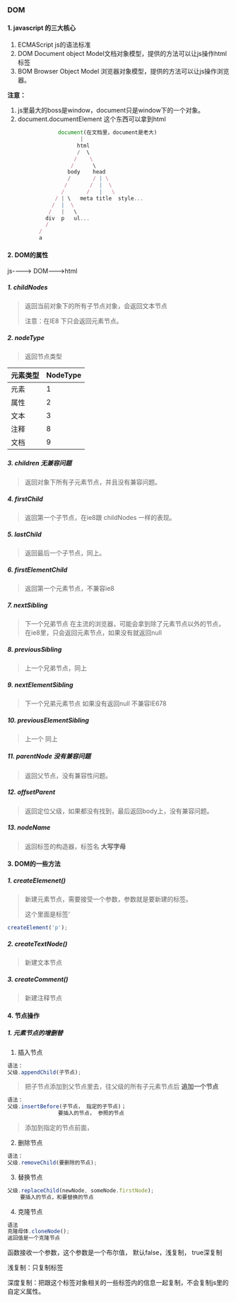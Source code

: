 ### DOM



#### 1. javascript 的三大核心

1. ECMAScript js的语法标准
2. DOM Document object Model文档对象模型，提供的方法可以让js操作html标签
3. BOM Browser Object Model 浏览器对象模型，提供的方法可以让js操作浏览器。



**注意：**

1. js里最大的boss是window，document只是window下的一个对象。
2. document.documentElement 这个东西可以拿到html

```js
     		    document(在文档里，document是老大)
		           	   |
		           	  html
		           	  /  \
		           	 /    \
		           	/      \
		           body    head
		           /       / | \
		          /       /	 |  \
		         /       /	 |   \
		       / | \   meta title  style...
		      /  |  \
		     /   |   \
		    div  p   ul...
		    /
		  /
		  a
```





#### 2. DOM的属性

js----> DOM--->html



##### 1. childNodes

> 返回当前对象下的所有子节点对象，会返回文本节点
>
> 注意：在IE8 下只会返回元素节点。



##### 2. nodeType

> 返回节点类型

| 元素类型 | NodeType |
| :------- | :------- |
| 元素     | 1        |
| 属性     | 2        |
| 文本     | 3        |
| 注释     | 8        |
| 文档     | 9        |



##### 3. children 无兼容问题

> 返回对象下所有子元素节点，并且没有兼容问题。



##### 4. firstChild 

> 返回第一个子节点，在ie8跟 childNodes 一样的表现。



##### 5. lastChild

> 返回最后一个子节点，同上。





##### 6. firstElementChild

> 返回第一个元素节点，不兼容ie8



##### 7. nextSibling

> 下一个兄弟节点 在主流的浏览器，可能会拿到除了元素节点以外的节点，在ie8里，只会返回元素节点，如果没有就返回null



##### 8. previousSibling

> 上一个兄弟节点，同上



##### 9. nextElementSibling

> 下一个兄弟元素节点 如果没有返回null 不兼容IE678



##### 10. previousElementSibling 

> 上一个 同上



##### 11. parentNode 没有兼容问题

> 返回父节点，没有兼容性问题。



##### 12. offsetParent

> 返回定位父级，如果都没有找到，最后返回body上，没有兼容问题。



##### 13. nodeName

> 返回标签的构造器，标签名 **大写字母**





#### 3. DOM的一些方法



##### 1.  createElemenet()

> 新建元素节点，需要接受一个参数，参数就是要新建的标签。
>
> 这个里面是标签‘

```js
createElement('p');
```





##### 2. createTextNode()

> 新建文本节点



##### 3. createComment()

> 新建注释节点







#### 4. 节点操作



##### 1. 元素节点的增删替



1. 插入节点

```js
语法：
父级.appendChild(子节点);
```

> 把子节点添加到父节点里去，往父级的所有子元素节点后 **追加一个节点**





```js
语法：
父级.insertBefore(子节点， 指定的子节点)；
				要插入的节点， 参照的节点
```

> 添加到指定的节点前面， 





2. 删除节点

```js
语法：
父级.removeChild(要删除的节点);
```



3. 替换节点

```js
父级.replaceChild(newNode, someNode.firstNode);
	要插入的节点，和要替换的节点
```





4. 克隆节点

```js
语法
克隆母体.cloneNode();
返回值是一个克隆节点
```

函数接收一个参数，这个参数是一个布尔值， 默认false，浅复制， true深复制

浅复制：只复制标签

深度复制：把跟这个标签对象相关的一些标签内的信息一起复制，不会复制js里的自定义属性。




